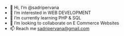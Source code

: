 - 👋 Hi, I’m @sadripervana
- 👀 I’m interested in WEB DEVELOPMENT
- 🌱 I’m currently learning PHP & SQL
- 💞️ I’m looking to collaborate on E Commerce Websites
- 📫 Reach me sadripervana@gmail.com

